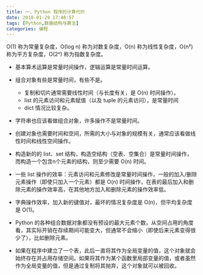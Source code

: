 ```yaml
---
title: 一、Python 程序的计算代价
date: 2018-01-29 17:48:57
tags: [Python,数据结构与算法]
categories: 编程
---
```


O(1) 称为常量复杂度，O(log n) 称为对数复杂度，O(n) 称为线性复杂度，O(n²) 称为平方复杂度，O(2ⁿ) 称为指数复杂度。



- 基本算术运算是常量时间操作，逻辑运算是常量时间运算。
- 组合对象有些是常量时间，有些不是。
  - 复制和切片通常需要线性时间（与长度有关，是 O(n) 时间操作）。
  - list 的元素访问和元素赋值（以及 tuple 的元素访问），是常量时间
  - dict 情况比较复杂。


- 字符串也应该看做组合对象，许多操作不是常量时间。
- 创建对象也需要时间和空间，所需的大小与对象的规模有关，通常应该看做线性时间和线性空间操作。
- 构造新的的 list、set 结构，构造空结构（空表、空集合）是常量时间操作，而构造一个包含n个元素的结构，则至少需要 O(n) 时间。
- 一些 list 操作的效率：元素访问和元素修改是常量时间操作，一般的加入/删除元素操作（即使只加入一个元素）都是 O(n) 时间操作，在表的最后加入和删除元素的操作效率高，在其他地方加入和删除元素的操作效率低。
- 字典操作效率，加入新的键值对，最坏的情况复杂度是 O(n)，但平均复杂度是 O(1)。
- Python 的各种组合数据对象都没有预设的最大元素个数，从空间占用的角度看，其实际开销在存续期间可能变大，但通常不会缩小（即使后来元素变得很少了），比如删除元素。
- 如果在程序中建立了一个表，此后一直将其作为全局变量的值，这个对象就会始终存在并占用存储空间。如果将其作为某个函数里局部变量的值，或者虽然作为全局变量的值，但是通过复制将其抛弃，这个对象就可以被回收。